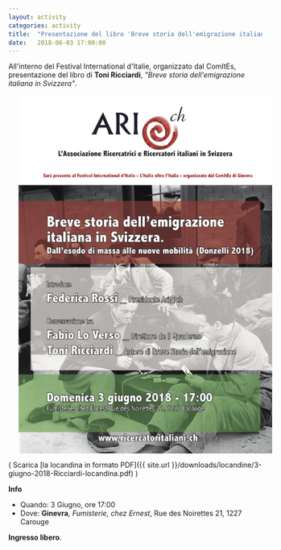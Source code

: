 ```yaml
---
layout: activity
categories: activity
title:  "Presentazione del libro 'Breve storia dell'emigrazione italiana in Svizzera', di Toni Ricciardi"
date:   2018-06-03 17:00:00
---
```


All'interno del Festival International d'Italie, organizzato dal ComItEs, presentazione del libro di **Toni Ricciardi**, *"Breve storia dell'emigrazione italiana in Svizzera"*.

<img alt="locandina incontro Toni Ricciardi" align="center" width="600" hspace="20" src="/assets/img/pages/activities/3-giugno-2018-Ricciardi-locandina_smaller.png">

( Scarica [la locandina in formato PDF]({{ site.url }}/downloads/locandine/3-giugno-2018-Ricciardi-locandina.pdf) )


**Info**

- Quando: 3 Giugno, ore 17:00
- Dove: **Ginevra**, *Fumisterie, chez Ernest*, Rue des Noirettes 21, 1227 Carouge

**Ingresso libero**.
